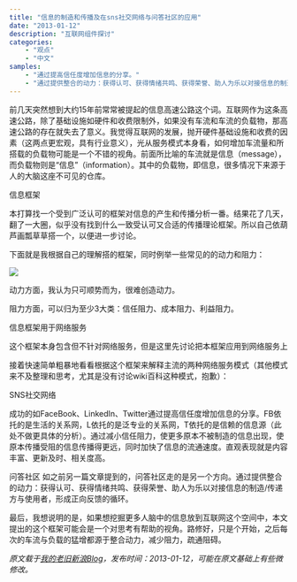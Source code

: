 ```yaml
---
title: "信息的制造和传播及在sns社交网络与问答社区的应用"
date: "2013-01-12"
description: "互联网组件探讨"
categories:
    - "观点"
    - "中文"
samples:
    - "通过提高信任度增加信息的分享。"
    - "通过提供整合的动力：获得认可、获得情绪共鸣、获得荣誉、助人为乐以对接信息的制造/传递方与使用者，形成正向反馈的循环。"
---
```

前几天突然想到大约15年前常常被提起的信息高速公路这个词。互联网作为这条高速公路，除了基础设施如硬件和收费限制外，如果没有车流和车流的负载物，那高速公路的存在就失去了意义。我觉得互联网的发展，抛开硬件基础设施和收费的因素（这两点更宏观，具有行业意义），光从服务模式本身看，如何增加车流量和所搭载的负载物可能是一个不错的视角。前面所比喻的车流就是信息（message），而负载物则是“信息”（information）。其中的负载物，即信息，很多情况下来源于人的大脑这座不可见的仓库。

信息框架

本打算找一个受到广泛认可的框架对信息的产生和传播分析一番。结果花了几天，翻了一大圈，似乎没有找到什么一致受认可又合适的传播理论框架。所以自己依葫芦画瓢草草搭一个，以便进一步讨论。

下面就是我根据自己的理解搭的框架，同时例举一些常见的的动力和阻力：

![](https://github.com/liweiz/myThoughts/blob/master/img/Screen%20Shot%202015-06-27%20at%206.34.12%20AM.png)

动力方面，我认为只可顺势而为，很难创造动力。

阻力方面，可以归为至少3大类：信任阻力、成本阻力、利益阻力。

信息框架用于网络服务

这个框架本身包含但不针对网络服务，但是这里先讨论把本框架应用到网络服务上

接着快速简单粗暴地看看根据这个框架来解释主流的两种网络服务模式（其他模式来不及整理和思考，尤其是没有讨论wiki百科这种模式，抱歉）：

SNS社交网络

成功的如FaceBook、LinkedIn、Twitter通过提高信任度增加信息的分享。FB依托的是生活的关系网，L依托的是泛专业的关系网，T依托的是信赖的信息源（此处不做更具体的分析）。通过减小信任阻力，使更多原本不被制造的信息出现，使原本传播受阻的信息传播得更远，同时加快了信息的流通速度。直观表现就是内容丰富、更新及时、相关度高。

问答社区
如之前另一篇文章提到的，问答社区走的是另一个方向。通过提供整合的动力：获得认可、获得情绪共鸣、获得荣誉、助人为乐以对接信息的制造/传递方与使用者，形成正向反馈的循环。

最后，我想说明的是，如果想挖掘更多人脑中的信息放到互联网这个空间中，本文提出的这个框架可能会是一个对思考有帮助的视角。路修好，只是个开始，之后每次的车流与负载的猛增都源于整合动力，减少阻力，疏通阻碍。

*原文载于[我的老旧新浪Blog](http://blog.sina.com.cn/s/blog_64b5fdc80101fl4x.html)，发布时间：2013-01-12，可能在原文基础上有些微修改。*
